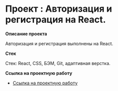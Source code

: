 # Проект : Авторизация и регистрация на React.

**Описание проекта**


Авторизация и регистрация выполнены на React.

**Стек**

Стек: React, CSS, БЭМ, Git, адаптивная верстка.


**Ссылка на проектную работу**

* [Ссылка на проектную работу](https://agent1007.github.ioauthentication-react/#/signin/)



